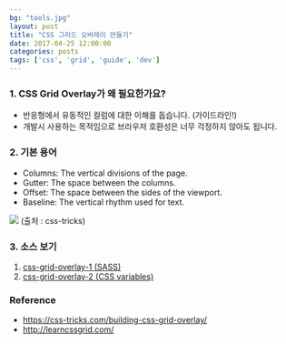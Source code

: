 ```yaml
---
bg: "tools.jpg"
layout: post
title: "CSS 그리드 오버레이 만들기"
date: 2017-04-25 12:00:00
categories: posts
tags: ['css', 'grid', 'guide', 'dev']
---
```


### 1. CSS Grid Overlay가 왜 필요한가요?
- 반응형에서 유동적인 컬럼에 대한 이해를 돕습니다. (가이드라인!)
- 개발시 사용하는 목적임으로 브라우저 호환성은 너무 걱정하지 않아도 됩니다.

### 2. 기본 용어
- Columns: The vertical divisions of the page.
- Gutter: The space between the columns.
- Offset: The space between the sides of the viewport.
- Baseline: The vertical rhythm used for text.

![](https://cdn.css-tricks.com/wp-content/uploads/2017/03/s_7887F2C7EE34D61FF16137826B5D88AC920BD1E146FAAC42AB4B6AB5B2DEAC6D_1488871641697_Terminology2x.png)
(출처 : css-tricks)

### 3. 소스 보기
1. [css-grid-overlay-1 (SASS)](https://codepen.io/Diana-iropke/pen/vmXPqR/)
2. [css-grid-overlay-2 (CSS variables)](https://codepen.io/Diana-iropke/pen/EmgMqZ/)

### Reference
- https://css-tricks.com/building-css-grid-overlay/
- http://learncssgrid.com/
